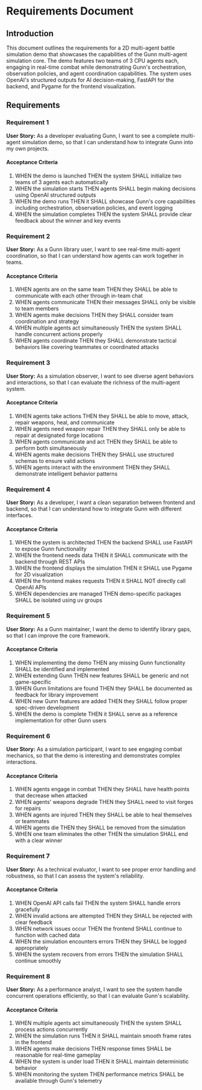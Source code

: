 # Requirements Document

## Introduction

This document outlines the requirements for a 2D multi-agent battle simulation demo that showcases the capabilities of the Gunn multi-agent simulation core. The demo features two teams of 3 CPU agents each, engaging in real-time combat while demonstrating Gunn's orchestration, observation policies, and agent coordination capabilities. The system uses OpenAI's structured outputs for AI decision-making, FastAPI for the backend, and Pygame for the frontend visualization.

## Requirements

### Requirement 1

**User Story:** As a developer evaluating Gunn, I want to see a complete multi-agent simulation demo, so that I can understand how to integrate Gunn into my own projects.

#### Acceptance Criteria

1. WHEN the demo is launched THEN the system SHALL initialize two teams of 3 agents each automatically
2. WHEN the simulation starts THEN agents SHALL begin making decisions using OpenAI structured outputs
3. WHEN the demo runs THEN it SHALL showcase Gunn's core capabilities including orchestration, observation policies, and event logging
4. WHEN the simulation completes THEN the system SHALL provide clear feedback about the winner and key events

### Requirement 2

**User Story:** As a Gunn library user, I want to see real-time multi-agent coordination, so that I can understand how agents can work together in teams.

#### Acceptance Criteria

1. WHEN agents are on the same team THEN they SHALL be able to communicate with each other through in-team chat
2. WHEN agents communicate THEN their messages SHALL only be visible to team members
3. WHEN agents make decisions THEN they SHALL consider team coordination and strategy
4. WHEN multiple agents act simultaneously THEN the system SHALL handle concurrent actions properly
5. WHEN agents coordinate THEN they SHALL demonstrate tactical behaviors like covering teammates or coordinated attacks

### Requirement 3

**User Story:** As a simulation observer, I want to see diverse agent behaviors and interactions, so that I can evaluate the richness of the multi-agent system.

#### Acceptance Criteria

1. WHEN agents take actions THEN they SHALL be able to move, attack, repair weapons, heal, and communicate
2. WHEN agents need weapon repair THEN they SHALL only be able to repair at designated forge locations
3. WHEN agents communicate and act THEN they SHALL be able to perform both simultaneously
4. WHEN agents make decisions THEN they SHALL use structured schemas to ensure valid actions
5. WHEN agents interact with the environment THEN they SHALL demonstrate intelligent behavior patterns

### Requirement 4

**User Story:** As a developer, I want a clean separation between frontend and backend, so that I can understand how to integrate Gunn with different interfaces.

#### Acceptance Criteria

1. WHEN the system is architected THEN the backend SHALL use FastAPI to expose Gunn functionality
2. WHEN the frontend needs data THEN it SHALL communicate with the backend through REST APIs
3. WHEN the frontend displays the simulation THEN it SHALL use Pygame for 2D visualization
4. WHEN the frontend makes requests THEN it SHALL NOT directly call OpenAI APIs
5. WHEN dependencies are managed THEN demo-specific packages SHALL be isolated using uv groups

### Requirement 5

**User Story:** As a Gunn maintainer, I want the demo to identify library gaps, so that I can improve the core framework.

#### Acceptance Criteria

1. WHEN implementing the demo THEN any missing Gunn functionality SHALL be identified and implemented
2. WHEN extending Gunn THEN new features SHALL be generic and not game-specific
3. WHEN Gunn limitations are found THEN they SHALL be documented as feedback for library improvement
4. WHEN new Gunn features are added THEN they SHALL follow proper spec-driven development
5. WHEN the demo is complete THEN it SHALL serve as a reference implementation for other Gunn users

### Requirement 6

**User Story:** As a simulation participant, I want to see engaging combat mechanics, so that the demo is interesting and demonstrates complex interactions.

#### Acceptance Criteria

1. WHEN agents engage in combat THEN they SHALL have health points that decrease when attacked
2. WHEN agents' weapons degrade THEN they SHALL need to visit forges for repairs
3. WHEN agents are injured THEN they SHALL be able to heal themselves or teammates
4. WHEN agents die THEN they SHALL be removed from the simulation
5. WHEN one team eliminates the other THEN the simulation SHALL end with a clear winner

### Requirement 7

**User Story:** As a technical evaluator, I want to see proper error handling and robustness, so that I can assess the system's reliability.

#### Acceptance Criteria

1. WHEN OpenAI API calls fail THEN the system SHALL handle errors gracefully
2. WHEN invalid actions are attempted THEN they SHALL be rejected with clear feedback
3. WHEN network issues occur THEN the frontend SHALL continue to function with cached data
4. WHEN the simulation encounters errors THEN they SHALL be logged appropriately
5. WHEN the system recovers from errors THEN the simulation SHALL continue smoothly

### Requirement 8

**User Story:** As a performance analyst, I want to see the system handle concurrent operations efficiently, so that I can evaluate Gunn's scalability.

#### Acceptance Criteria

1. WHEN multiple agents act simultaneously THEN the system SHALL process actions concurrently
2. WHEN the simulation runs THEN it SHALL maintain smooth frame rates in the frontend
3. WHEN agents make decisions THEN response times SHALL be reasonable for real-time gameplay
4. WHEN the system is under load THEN it SHALL maintain deterministic behavior
5. WHEN monitoring the system THEN performance metrics SHALL be available through Gunn's telemetry